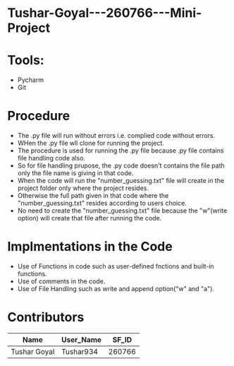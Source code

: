 # Tushar-Goyal---260766---Mini-Project

<h1>Tools:</h1>

*  Pycharm
*  Git

<h1>Procedure</h1>


*  The .py file will run without errors i.e. complied code without errors.
*  WHen the .py file wll clone for running the project.
*  The procedure is used for running the .py file because .py file contains file handling code also.
*  So for file handling prupose, the .py code doesn't contains the file path only the file name is giving in that code.
*  When the code will run the "number_guessing.txt" file will create in the project folder only where the project resides.
*  Otherwise the full path given in that code where the "number_guessing.txt" resides according to users choice.
*  No need to create the "number_guessing.txt" file because the "w"(write option) will create that file after running the code.

<h1>Implmentations in the Code</h1>


*  Use of Functions in code such as user-defined fnctions and built-in functions.
*  Use of comments  in the code.
*  Use of File Handling such as write and append option("w" and "a").

<h1>Contributors</h1>

| Name | User_Name | SF_ID |
|------|-----------|-------|
|Tushar Goyal|Tushar934|260766|

